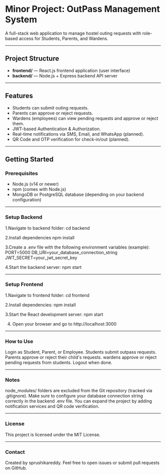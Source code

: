 # Minor Project: OutPass Management System

A full-stack web application to manage hostel outing requests with role-based access for Students, Parents, and Wardens.

---

## Project Structure

- **frontend/** — React.js frontend application (user interface)
- **backend/** — Node.js + Express backend API server

---

## Features

- Students can submit outing requests.
- Parents can approve or reject requests.
- Wardens (employees) can view pending requests and approve or reject them.
- JWT-based Authentication & Authorization.
- Real-time notifications via SMS, Email, and WhatsApp (planned).
- QR Code and OTP verification for check-in/out (planned).

---

## Getting Started

### Prerequisites

- Node.js (v14 or newer)
- npm (comes with Node.js)
- MongoDB or PostgreSQL database (depending on your backend configuration)

---

### Setup Backend

1.Navigate to backend folder:
   cd backend
   
2.Install dependencies 
   npm install
   
3.Create a .env file with the following environment variables (example):
  PORT=5000
  DB_URI=your_database_connection_string
  JWT_SECRET=your_jwt_secret_key
  
4.Start the backend server:
   npm start

 ---

 ### Setup Frontend

 1.Navigate to frontend folder:
   cd frontend

 2.Install dependencies:
   npm install  

 3.Start the React development server:
   npm start

 4. Open your browser and go to http://localhost:3000

---

### How to Use

Login as Student, Parent, or Employee.
Students submit outpass requests.
Parents approve or reject their child's requests.
wardens approve or reject pending requests from students.
Logout when done.

---

### Notes

node_modules/ folders are excluded from the Git repository (tracked via .gitignore).
Make sure to configure your database connection string correctly in the backend .env file.
You can expand the project by adding notification services and QR code verification.

---

### License

This project is licensed under the MIT License.

---

### Contact

Created by sprushikareddy.
Feel free to open issues or submit pull requests on GitHub.


   
